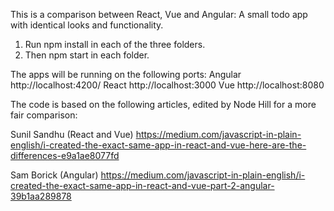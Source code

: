 This is a comparison between React, Vue and Angular:
A small todo app with identical looks and functionality.

1. Run npm install in each of the three folders.
2. Then npm start in each folder.

The apps will be running on the following ports:
Angular http://localhost:4200/
React http://localhost:3000
Vue http://localhost:8080

The code is based on the following articles, edited by Node Hill for a more fair comparison:

Sunil Sandhu (React and Vue)
https://medium.com/javascript-in-plain-english/i-created-the-exact-same-app-in-react-and-vue-here-are-the-differences-e9a1ae8077fd

Sam Borick (Angular)
https://medium.com/javascript-in-plain-english/i-created-the-exact-same-app-in-react-and-vue-part-2-angular-39b1aa289878
